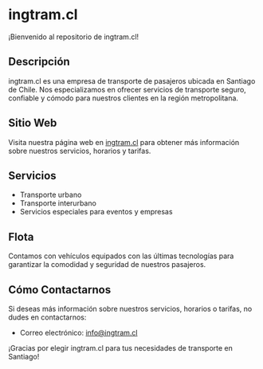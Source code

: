 # ingtram.cl

¡Bienvenido al repositorio de ingtram.cl!

## Descripción

ingtram.cl es una empresa de transporte de pasajeros ubicada en Santiago de Chile. Nos especializamos en ofrecer servicios de transporte seguro, confiable y cómodo para nuestros clientes en la región metropolitana.

## Sitio Web

Visita nuestra página web en [ingtram.cl](https://ingtram.cl) para obtener más información sobre nuestros servicios, horarios y tarifas.

## Servicios

- Transporte urbano
- Transporte interurbano
- Servicios especiales para eventos y empresas

## Flota

Contamos con vehículos equipados con las últimas tecnologías para garantizar la comodidad y seguridad de nuestros pasajeros.

## Cómo Contactarnos

Si deseas más información sobre nuestros servicios, horarios o tarifas, no dudes en contactarnos:

- Correo electrónico: info@ingtram.cl

¡Gracias por elegir ingtram.cl para tus necesidades de transporte en Santiago!
